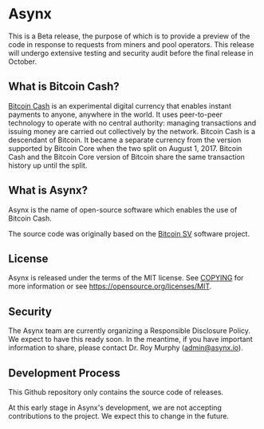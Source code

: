 Asynx
===========

This is a Beta release, the purpose of which is to provide a preview of the code in response to requests from 
miners and pool operators. This release will undergo extensive testing and security audit before the final release in October.

What is Bitcoin Cash?
---------------------

[Bitcoin Cash](https://www.bitcoincash.org/) is an experimental digital
currency that enables instant payments to anyone, anywhere in the world. It
uses peer-to-peer technology to operate with no central authority: managing
transactions and issuing money are carried out collectively by the network.
Bitcoin Cash is a descendant of Bitcoin. It became a separate currency from
the version supported by Bitcoin Core when the two split on August 1, 2017.
Bitcoin Cash and the Bitcoin Core version of Bitcoin share the same
transaction history up until the split.

What is Asynx?
--------------------

Asynx is the name of open-source software which enables the use of Bitcoin Cash. 

The source code was originally based on the [Bitcoin SV](https://bitcoinsv.io)
software project.

License
-------

Asynx is released under the terms of the MIT license. See
[COPYING](COPYING) for more information or see
https://opensource.org/licenses/MIT.

Security
--------
The Asynx team are currently organizing a Responsible Disclosure Policy.
We expect to have this ready soon. In the meantime, if you have important 
information to share, please contact Dr. Roy Murphy (admin@asynx.io).

Development Process
-------------------

This Github repository only contains the source code of releases.

At this early stage in Asynx's development, we are not accepting contributions
to the project. We expect this to change in the future.
